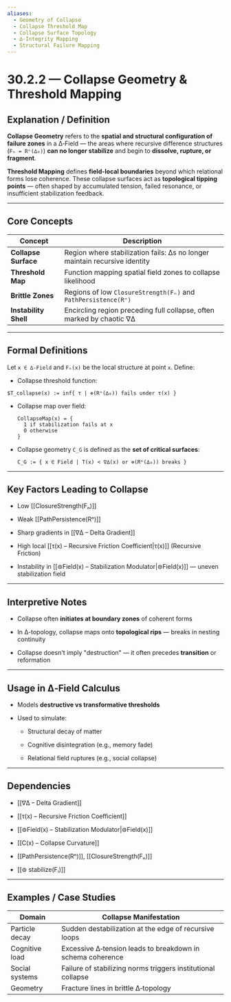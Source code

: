 ```yaml
---
aliases:
  - Geometry of Collapse
  - Collapse Threshold Map
  - Collapse Surface Topology
  - ∆-Integrity Mapping
  - Structural Failure Mapping
---
```



# 30.2.2 — Collapse Geometry & Threshold Mapping

## Explanation / Definition

**Collapse Geometry** refers to the **spatial and structural configuration of failure zones** in a ∆‑Field — the areas where recursive difference structures (`Fₙ = Rⁿ(∆₀)`) **can no longer stabilize** and begin to **dissolve, rupture, or fragment**.

**Threshold Mapping** defines **field-local boundaries** beyond which relational forms lose coherence. These collapse surfaces act as **topological tipping points** — often shaped by accumulated tension, failed resonance, or insufficient stabilization feedback.

---

## Core Concepts

|Concept|Description|
|---|---|
|**Collapse Surface**|Region where stabilization fails: ∆s no longer maintain recursive identity|
|**Threshold Map**|Function mapping spatial field zones to collapse likelihood|
|**Brittle Zones**|Regions of low `ClosureStrength(Fₙ)` and `PathPersistence(Rⁿ)`|
|**Instability Shell**|Encircling region preceding full collapse, often marked by chaotic ∇∆|

---

## Formal Definitions

Let `x ∈ ∆‑Field` and `Fₙ(x)` be the local structure at point `x`. Define:

- Collapse threshold function:
    
`$T_collapse(x) := inf{ τ | ⊚(Rⁿ(∆₀)) fails under τ(x) }`
    
- Collapse map over field:
    
    ```
    CollapseMap(x) = {
      1 if stabilization fails at x
      0 otherwise
    }
    ```
    
- Collapse geometry `C_G` is defined as the **set of critical surfaces**:
    
    ```
    C_G := { x ∈ Field | T(x) < ∇∆(x) or ⊚(Rⁿ(∆₀)) breaks }
    ```
    

---

## Key Factors Leading to Collapse

- Low [[ClosureStrength(Fₙ)]]
    
- Weak [[PathPersistence(Rⁿ)]]
    
- Sharp gradients in [[∇∆ – Delta Gradient]]
    
- High local [[τ(x) – Recursive Friction Coefficient|τ(x)]] (Recursive Friction)
    
- Instability in [[⊚Field(x) – Stabilization Modulator|⊚Field(x)]] — uneven stabilization field
    

---

## Interpretive Notes

- Collapse often **initiates at boundary zones** of coherent forms
    
- In ∆-topology, collapse maps onto **topological rips** — breaks in nesting continuity
    
- Collapse doesn't imply "destruction" — it often precedes **transition** or reformation
    

---

## Usage in ∆‑Field Calculus

- Models **destructive vs transformative thresholds**
    
- Used to simulate:
    
    - Structural decay of matter
        
    - Cognitive disintegration (e.g., memory fade)
        
    - Relational field ruptures (e.g., social collapse)
        

---

## Dependencies

- [[∇∆ – Delta Gradient]]
    
- [[τ(x) – Recursive Friction Coefficient]]
    
- [[⊚Field(x) – Stabilization Modulator|⊚Field(x)]]
    
- [[C(x) – Collapse Curvature]]
    
- [[PathPersistence(Rⁿ)]], [[ClosureStrength(Fₙ)]]
    
- [[⊚ stabilize(Fᵢ)]]
    

---

## Examples / Case Studies

|Domain|Collapse Manifestation|
|---|---|
|Particle decay|Sudden destabilization at the edge of recursive loops|
|Cognitive load|Excessive ∆‑tension leads to breakdown in schema coherence|
|Social systems|Failure of stabilizing norms triggers institutional collapse|
|Geometry|Fracture lines in brittle ∆‑topology|
